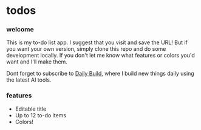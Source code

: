 # todos

### welcome 

This is my to-do list app. I suggest that you visit and save the URL! But if you want your own version, simply clone this repo and do some development locally. If you don't let me know what features or colors you'd want and I'll make them. 

Dont forget to subscribe to [Daily Build](https://dailybuild.co), where I build new things daily using the latest AI tools. 

### features

- Editable title
- Up to 12 to-do items
- Colors! 
